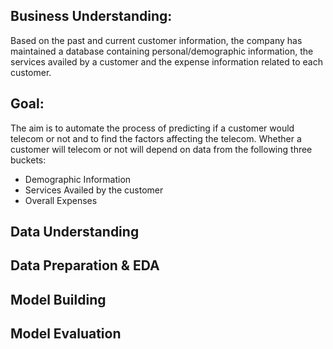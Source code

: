 ## Business Understanding:

Based on the past and current customer information, the company has maintained a database containing personal/demographic information, the services availed by a customer and the expense information related to each customer.

## Goal:

The aim is to automate the process of predicting if a customer would telecom or not and to find the factors affecting the telecom. Whether a customer will telecom or not will depend on data from the following three buckets:
  - Demographic Information
  - Services Availed by the customer
  - Overall Expenses

## Data Understanding

## Data Preparation & EDA

## Model Building 

## Model Evaluation

